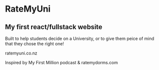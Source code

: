 # RateMyUni
## My first react/fullstack website

Built to help students decide on a University, or to give them peice of mind that they chose the right one!

ratemyuni.co.nz

Inspired by My First Million podcast & ratemydorms.com

